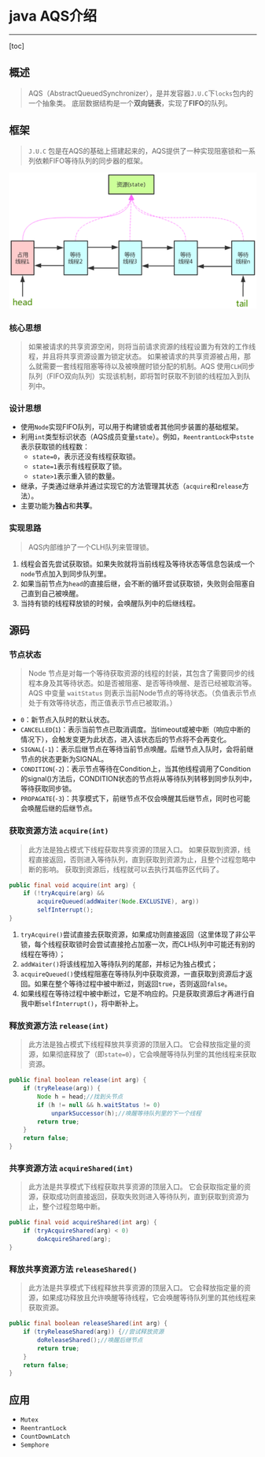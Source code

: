 # java AQS介绍

---

[toc]

## 概述

> AQS（AbstractQueuedSynchronizer），是并发容器`J.U.C`下`locks`包内的一个抽象类。
> 底层数据结构是一个**双向链表**，实现了**FIFO**的队列。

## 框架

> `J.U.C` 包是在AQS的基础上搭建起来的，AQS提供了一种实现阻塞锁和一系列依赖FIFO等待队列的同步器的框架。

![AQS](../../md/java-juc/AQS.png)

### 核心思想

> 如果被请求的共享资源空闲，则将当前请求资源的线程设置为有效的工作线程，并且将共享资源设置为锁定状态。
> 如果被请求的共享资源被占用，那么就需要一套线程阻塞等待以及被唤醒时锁分配的机制。AQS 使用`CLH`同步队列（FIFO双向队列）实现该机制，即将暂时获取不到锁的线程加入到队列中。

### 设计思想

- 使用`Node`实现FIFO队列，可以用于构建锁或者其他同步装置的基础框架。
- 利用`int`类型标识状态（AQS成员变量`state`）。例如，`ReentrantLock`中`stste`表示获取锁的线程数：
  - `state=0`，表示还没有线程获取锁。
  - `state=1`表示有线程获取了锁。
  - `state>1`表示重入锁的数量。
- 继承，子类通过继承并通过实现它的方法管理其状态（`acquire`和`release`方法）。
- 主要功能为**独占**和**共享**。

### 实现思路

> AQS内部维护了一个CLH队列来管理锁。

1. 线程会首先尝试获取锁。如果失败就将当前线程及等待状态等信息包装成一个`node`节点加入到同步队列里。
1. 如果当前节点为`head`的直接后继，会不断的循环尝试获取锁，失败则会阻塞自己直到自己被唤醒。
1. 当持有锁的线程释放锁的时候，会唤醒队列中的后继线程。

## 源码

### 节点状态

> Node 节点是对每一个等待获取资源的线程的封装，其包含了需要同步的线程本身及其等待状态。如是否被阻塞、是否等待唤醒、是否已经被取消等。
> AQS 中变量 `waitStatus` 则表示当前Node节点的等待状态。（负值表示节点处于有效等待状态，而正值表示节点已被取消。）

- `0`：新节点入队时的默认状态。
- `CANCELLED`(`1`)：表示当前节点已取消调度。当timeout或被中断（响应中断的情况下），会触发变更为此状态，进入该状态后的节点将不会再变化。
- `SIGNAL`(`-1`)：表示后继节点在等待当前节点唤醒。后继节点入队时，会将前继节点的状态更新为SIGNAL。
- `CONDITION`(`-2`)：表示节点等待在Condition上，当其他线程调用了Condition的signal()方法后，CONDITION状态的节点将从等待队列转移到同步队列中，等待获取同步锁。
- `PROPAGATE`(`-3`)：共享模式下，前继节点不仅会唤醒其后继节点，同时也可能会唤醒后继的后继节点。

### 获取资源方法 `acquire(int)`

> 此方法是独占模式下线程获取共享资源的顶层入口。
> 如果获取到资源，线程直接返回，否则进入等待队列，直到获取到资源为止，且整个过程忽略中断的影响。
> 获取到资源后，线程就可以去执行其临界区代码了。

```java
public final void acquire(int arg) {
    if (!tryAcquire(arg) &&
        acquireQueued(addWaiter(Node.EXCLUSIVE), arg))
        selfInterrupt();
}
```

1. `tryAcquire()`尝试直接去获取资源，如果成功则直接返回（这里体现了非公平锁，每个线程获取锁时会尝试直接抢占加塞一次，而CLH队列中可能还有别的线程在等待）；
1. `addWaiter()`将该线程加入等待队列的尾部，并标记为独占模式；
1. `acquireQueued()`使线程阻塞在等待队列中获取资源，一直获取到资源后才返回。如果在整个等待过程中被中断过，则返回`true`，否则返回`false`。
1. 如果线程在等待过程中被中断过，它是不响应的。只是获取资源后才再进行自我中断`selfInterrupt()`，将中断补上。

### 释放资源方法 `release(int)`

> 此方法是独占模式下线程释放共享资源的顶层入口。
> 它会释放指定量的资源，如果彻底释放了（即`state=0`），它会唤醒等待队列里的其他线程来获取资源。

```java
public final boolean release(int arg) {
    if (tryRelease(arg)) {
        Node h = head;//找到头节点
        if (h != null && h.waitStatus != 0)
            unparkSuccessor(h);//唤醒等待队列里的下一个线程
        return true;
    }
    return false;
}
```

### 共享资源方法 `acquireShared(int)`

> 此方法是共享模式下线程获取共享资源的顶层入口。
> 它会获取指定量的资源，获取成功则直接返回，获取失败则进入等待队列，直到获取到资源为止，整个过程忽略中断。

```java
public final void acquireShared(int arg) {
    if (tryAcquireShared(arg) < 0)
        doAcquireShared(arg);
}
```

### 释放共享资源方法 `releaseShared()`

> 此方法是共享模式下线程释放共享资源的顶层入口。
> 它会释放指定量的资源，如果成功释放且允许唤醒等待线程，它会唤醒等待队列里的其他线程来获取资源。

```java
public final boolean releaseShared(int arg) {
    if (tryReleaseShared(arg)) {//尝试释放资源
        doReleaseShared();//唤醒后继节点
        return true;
    }
    return false;
}
```

## 应用

- `Mutex`
- `ReentrantLock`
- `CountDownLatch`
- `Semphore`
